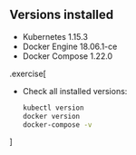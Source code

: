 ## Versions installed

- Kubernetes 1.15.3
- Docker Engine 18.06.1-ce
- Docker Compose 1.22.0 


.exercise[

- Check all installed versions:
  ```bash
  kubectl version
  docker version
  docker-compose -v
  ```

]
